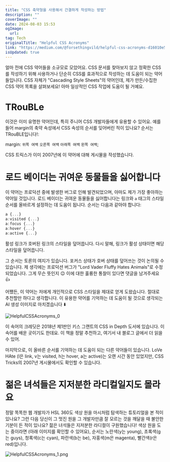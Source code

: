 ```yaml
---
title: "CSS 축약형을 사용해서 간결하게 작성하는 방법"
description: ""
coverImage: ""
date: 2024-08-03 15:53
ogImage:
  url:
tag: Tech
originalTitle: "Helpful CSS Acronyms"
link: "https://medium.com/@forsethingvild/helpful-css-acronyms-d16010e5dd5f"
isUpdated: true
---
```


얼마 전에 CSS 약어들을 소규모로 모았어요. CSS 문서를 찾아보지 않고 정확한 CSS를 작성하기 위해 사용하거나 단순히 CSS를 효과적으로 작성하는 데 도움이 되는 약어들입니다. CSS 자체가 "Cascading Style Sheets"의 약어인데, 제가 만든/수집한 CSS 약어 목록을 살펴보세요! 아마 일상적인 CSS 작업에 도움이 될 거예요.

# TRouBLe

이것은 이미 유명한 약어인데, 특히 주니어 CSS 개발자들에게 유용할 수 있어요. 예를 들어 margin의 축약 속성에서 CSS 속성의 순서를 잊어버린 적이 있나요? 순서는 TRouBLE입니다!:

margin: `위쪽 여백` `오른쪽 여백` `아래쪽 여백` `왼쪽 여백`;

<!-- seedividend - 사각형 -->

<ins class="adsbygoogle"
     style="display:block"
     data-ad-client="ca-pub-4877378276818686"
     data-ad-slot="1898504329"
     data-ad-format="auto"
     data-full-width-responsive="true"></ins>

<script>
     (adsbygoogle = window.adsbygoogle || []).push({});
</script>

CSS 트릭스가 이미 2007년에 이 약어에 대해 게시물을 작성했습니다.

# 로드 베이더는 귀여운 동물들을 싫어합니다

이 약어는 프로덕션 중에 발생한 버그로 인해 발견되었으며, 아마도 제가 가장 좋아하는 약어일 것입니다. 로드 베이더는 귀여운 동물들을 싫어합니다는 링크와 `a` 태그의 스타일 순서를 올바르게 설정하는 데 도움이 됩니다. 순서는 다음과 같아야 합니다:

```js
a {...}
a:visited {...}
a:focus {...}
a:hover {...}
a:active {...}
```

<!-- seedividend - 사각형 -->

<ins class="adsbygoogle"
     style="display:block"
     data-ad-client="ca-pub-4877378276818686"
     data-ad-slot="1898504329"
     data-ad-format="auto"
     data-full-width-responsive="true"></ins>

<script>
     (adsbygoogle = window.adsbygoogle || []).push({});
</script>

활성 링크가 호버된 링크의 스타일을 덮어씁니다. 다시 말해, 링크가 활성 상태이면 해당 스타일을 덮어씁니다.

그 순서는 토론의 여지가 있습니다. 포커스 상태가 호버 상태를 덮어쓰는 것이 논의될 수 있습니다. 제 생각에는 프로덕션 버그가 "Lord Vader Fluffy Hates Animals"로 수정되었습니다. 그게 무슨 뜻인지 😉 이에 대한 훌륭한 통찰이 있다면 댓글을 남겨주세요 👍

어쨌든, 이 약어는 저에게 개인적으로 CSS 스타일을 제대로 얻게 도왔습니다. 절대로 추천할만 하다고 생각합니다. 이 유용한 약어를 기억하는 데 도움이 될 것으로 생각되는 AI 생성 이미지로 마치겠습니다 ⬇️

![HelpfulCSSAcronyms_0](/assets/img/HelpfulCSSAcronyms_0.png)

<!-- seedividend - 사각형 -->

<ins class="adsbygoogle"
     style="display:block"
     data-ad-client="ca-pub-4877378276818686"
     data-ad-slot="1898504329"
     data-ad-format="auto"
     data-full-width-responsive="true"></ins>

<script>
     (adsbygoogle = window.adsbygoogle || []).push({});
</script>

이 속어의 크레딧은 2018년 제1판인 키스 그랜트의 CSS in Depth 도서에 있습니다. 이 속어를 배운 곳이기도 한데요. 이 책을 정말 추천하고, 여기서 내 블로그 글에서 더 읽을 수 있어.

마지막으로, 이 올바른 순서를 기억하는 데 도움이 되는 다른 약어들이 있습니다. LoVe HAte (l은 link, v는 visited, h는 hover, a는 active)는 오랜 시간 동안 있었지만, CSS Tricks의 2007년 게시물에서도 확인할 수 있습니다.

# 젊은 녀석들은 지저분한 라디컬일지도 몰라요

정말 똑똑한 웹 개발자가 HSL 360도 색상 원을 마시처럼 탐색하는 튜토리얼을 본 적이 있나요? 그런 다음 당신이 그 멋진 원을 그 개발자만큼 잘 모르는 것을 깨달을 때 불안한 기분이 든 적이 있나요? 젊은 녀석들은 지저분한 라디컬이 구원했습니다! 색상 원을 도는 중이라면 (아래 이미지를 확인할 수 있어요), 순서는 노란색(y는 young), 초록색(g는 guys), 청록색(c는 cyan), 파란색(b는 be), 자홍색(m은 magenta), 빨간색(r은 red)입니다.

<!-- seedividend - 사각형 -->

<ins class="adsbygoogle"
     style="display:block"
     data-ad-client="ca-pub-4877378276818686"
     data-ad-slot="1898504329"
     data-ad-format="auto"
     data-full-width-responsive="true"></ins>

<script>
     (adsbygoogle = window.adsbygoogle || []).push({});
</script>

![HelpfulCSSAcronyms_1.png](/assets/img/HelpfulCSSAcronyms_1.png)
